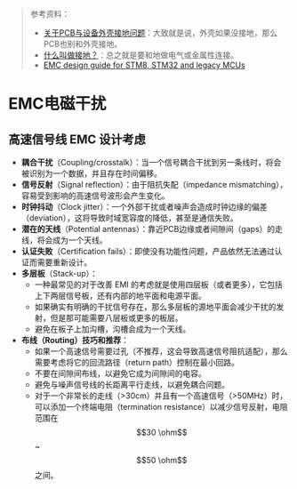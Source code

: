 > 参考资料：
>
> - [关于PCB与设备外壳接地问题](https://blog.csdn.net/andylauren/article/details/52204068)：大致就是说，外壳如果没接地，那么PCB也别和外壳接地。
> - [什么叫做接地？](https://blog.csdn.net/qq_43188920/article/details/90715010?spm=1001.2101.3001.6661.1&utm_medium=distribute.pc_relevant_t0.none-task-blog-2%7Edefault%7ECTRLIST%7ERate-1-90715010-blog-105574106.pc_relevant_multi_platform_whitelistv3&depth_1-utm_source=distribute.pc_relevant_t0.none-task-blog-2%7Edefault%7ECTRLIST%7ERate-1-90715010-blog-105574106.pc_relevant_multi_platform_whitelistv3&utm_relevant_index=1)：总之就是要和地做电气或金属性连接。
> - [EMC design guide for STM8, STM32 and legacy MCUs](https://www.st.com/resource/en/application_note/an1709-emc-design-guide-for-stm8-stm32-and-legacy-mcus-stmicroelectronics.pdf)

# EMC电磁干扰

## 高速信号线 EMC 设计考虑

- **耦合干扰**（Coupling/crosstalk）：当一个信号耦合干扰到另一条线时，将会被识别为一个数据，并且存在时间偏移。
- **信号反射**（Signal reflection）：由于阻抗失配（impedance mismatching），容易受到影响的高速信号波形会产生变化。
- **时钟抖动**（Clock jitter）：一个外部干扰或者噪声会造成时钟边缘的偏差（deviation），这将导致时域宽容度的降低，甚至是通信失败。
- **潜在的天线**（Potential antennas）：靠近PCB边缘或者间隙间（gaps）的走线，将会成为一个天线。
- **认证失败**（Certification fails）：即使没有功能性问题，产品依然无法通过认证而需要重新设计。
- **多层板**（Stack-up）：
  - 一种最常见的对于改善 EMI 的考虑就是使用四层板（或者更多），它包括上下两层信号板，还有内部的地平面和电源平面。
  - 如果确实有明确的干扰信号存在，那么多层板的源地平面会减少干扰的发射，但是那可能需要八层板或更多的板层。
  - 避免在板子上加沟槽，沟槽会成为一个天线。
- **布线（Routing）技巧和推荐**：
  - 如果一个高速信号需要过孔（不推荐，这会导致高速信号阻抗适配），那么需要考虑将它的回流路径（return path）控制在最小回路。
  - 不要在间隙间布线，以避免它成为间隙间的电容。
  - 避免与噪声信号线的长距离平行走线，以避免耦合问题。
  - 对于一个非常长的走线（>30cm）并且有一个高速信号（>50MHz）时，可以添加一个终端电阻（termination resistance）以减少信号反射，电阻范围在 $$30 \ohm$$ ~ $$50 \ohm$$ 之间。